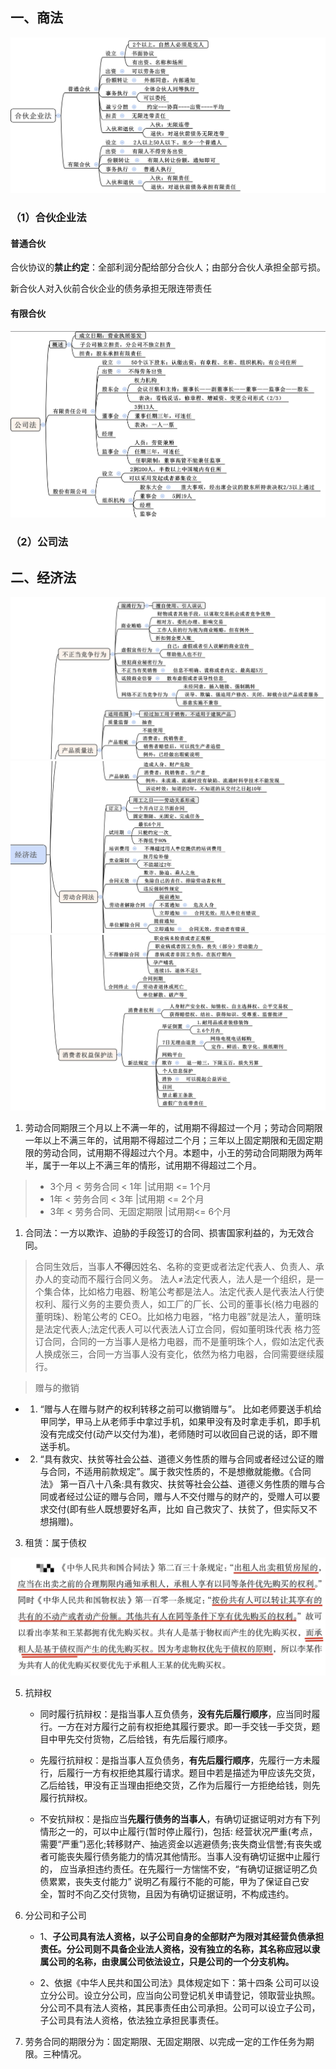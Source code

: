 ## 一、商法
![img](img/Xnip2019-05-29_20-20-33.jpg)

### （1）合伙企业法
#### 普通合伙

合伙协议的**禁止约定**：全部利润分配给部分合伙人；由部分合伙人承担全部亏损。

新合伙人对入伙前合伙企业的债务承担无限连带责任
#### 有限合伙


![img](img/Xnip2019-05-29_20-21-20.jpg)
### （2）公司法

## 二、经济法
![img](img/Xnip2019-05-29_21-31-50.jpg)
![img](img/Xnip2019-05-29_21-34-01.jpg)
![img](img/Xnip2019-05-29_21-35-29.jpg)

1. 劳动合同期限三个月以上不满一年的，试用期不得超过一个月；劳动合同期限一年以上不满三年的，试用期不得超过二个月；三年以上固定期限和无固定期限的劳动合同，试用期不得超过六个月。本题中，小王的劳动合同期限为两年半，属于一年以上不满三年的情形，试用期不得超过二个月。


> - 3个月 < 劳务合同 < 1年       |试用期 <= 1个月
> - 1年 < 劳务合同 < 3年         |试用期 <= 2个月
> - 3年 < 劳务合同、无固定期限     |试用期<= 6个月

1. 合同法：一方以欺诈、迫胁的手段签订的合同、损害国家利益的，为无效合同。

> 合同生效后，当事人**不得**因姓名、名称的变更或者法定代表人、负责人、承办人的变动而不履行合同义务。
> 法人≠法定代表人，法人是一个组织，是一个集合体，比如格力电器、粉笔公考都是法人。法定代表人是代表法人行使权利、履行义务的主要负责人，如工厂的厂长、公司的董事长(格力电器的董明珠)、粉笔公考的 CEO。比如格力电器，“格力电器”就是法人，董明珠是法定代表人;法定代表人可以代表法人订立合同，假如董明珠代表 格力签订合同，合同的一方当事人是格力电器，而不是董明珠个人，假如法定代表人换成张三，合同一方当事人没有变化，依然为格力电器，合同需要继续履行。

> 赠与的撤销
   
   - 1. “赠与人在赠与财产的权利转移之前可以撤销赠与”。 比如老师要送手机给甲同学，甲马上从老师手中拿过手机，如果甲没有及时拿走手机，即手机没有完成交付(动产以交付为准)，老师随时可以收回自己说的话，即不赠送手机。
   - 2. “具有救灾、扶贫等社会公益、道德义务性质的赠与合同或者经过公证的赠与合同，不适用前款规定”。属于救灾性质的，不是想撤就能撤。《合同法》 第一百八十八条:具有救灾、扶贫等社会公益、道德义务性质的赠与合同或者经过公证的赠与合同，赠与人不交付赠与的财产的，受赠人可以要求交付(即有些人既想要好名声，比如 自己救灾了、扶贫了，但实际又不想捐赠)。

3. 租赁：属于债权

![img](img/Xnip2019-06-06_17-41-10.jpg)

5. 抗辩权

   - 同时履行抗辩权：是指当事人互负债务，**没有先后履行顺序**，应当同时履行。一方在对方履行之前有权拒绝其履行要求。即一手交钱一手交货，题目中甲先交付货物，乙后给钱，有先后履行顺序。 

   - 先履行抗辩权：是指当事人互负债务，**有先后履行顺序**，先履行一方未履行，后履行一方有权拒绝其履行请求。题目中若是描述为甲应该先交货，乙后给钱，甲没有正当理由拒绝交货，乙作为后履行一方拒绝给钱，则先履行抗辩权。

   - 不安抗辩权：是指应当**先履行债务的当事人**，有确切证据证明对方有下列情形之一的，可以中止履行(暂时停止履行)，包括: 经营状况严重(考点，需要“严重”)恶化;转移财产、抽逃资金以逃避债务;丧失商业信誉;有丧失或者可能丧失履行债务能力的情况其他情形。当事人没有确切证据中止履行的， 应当承担违约责任。在先履行一方惴惴不安，“有确切证据证明乙负债累累，丧失支付能力” 说明乙有履行不能的可能，甲为了保证自己安全，暂时不向乙交付货物，且因为有确切证据证明，不构成违约。

6. 分公司和子公司
   - 1、**子公司具有法人资格，以子公司自身的全部财产为限对其经营负债承担责任。分公司则不具备企业法人资格，没有独立的名称，其名称应冠以隶属公司的名称，由隶属公司依法设立，只是公司的一个分支机构。**

   - 2、依据《中华人民共和国公司法》具体规定如下：第十四条 公司可以设立分公司。设立分公司，应当向公司登记机关申请登记，领取营业执照。分公司不具有法人资格，其民事责任由公司承担。公司可以设立子公司，子公司具有法人资格，依法独立承担民事责任。

7. 劳务合同的期限分为：固定期限、无固定期限、以完成一定的工作任务为期限。三种情况。